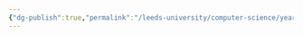 ```yaml
---
{"dg-publish":true,"permalink":"/leeds-university/computer-science/year-1/fundamental-math-concepts/5-set-theory/theorems/theorem-5-22-laws-of-intersections-and-unions/distributive-laws/"}
---
```


